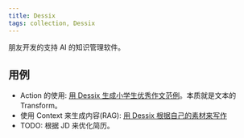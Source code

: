 ```yaml
---
title: Dessix
tags: collection, Dessix
---
```


朋友开发的支持 AI 的知识管理软件。

## 用例
* Action 的使用: [用 Dessix 生成小学生优秀作文范例](../w/writing-for-primary-school-by-dessix.md)。本质就是文本的 Transform。
* 使用 Context 来生成内容(RAG): [用 Dessix 根据自己的素材来写作](../w/writing-use-context-by-dessix.md)
* TODO: 根据 JD 来优化简历。
